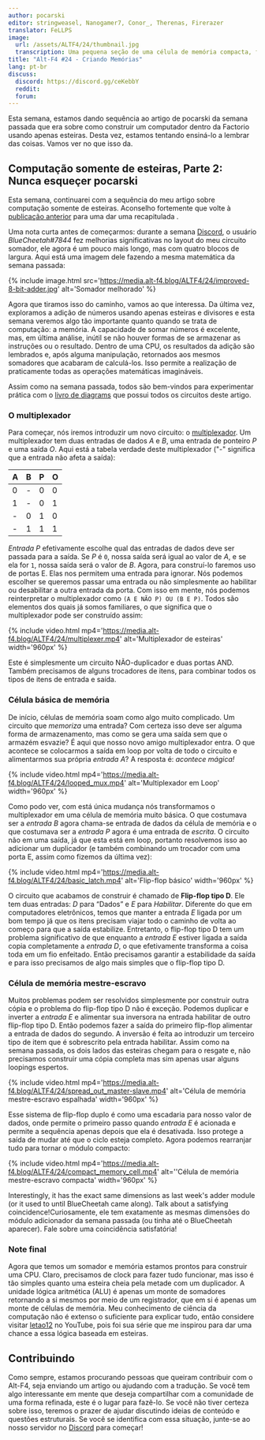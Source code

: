 ```yaml
---
author: pocarski
editor: stringweasel, Nanogamer7, Conor_, Therenas, Firerazer
translator: FeLLPS
image:
  url: /assets/ALTF4/24/thumbnail.jpg
  transcription: Uma pequena seção de uma célula de memória compacta, feita de esteiras
title: "Alt-F4 #24 - Criando Memórias"
lang: pt-br
discuss:
  discord: https://discord.gg/ceKebbY
  reddit: 
  forum: 
---
```


Esta semana, estamos dando sequência ao artigo de pocarski da semana passada que era sobre como construir um computador dentro da Factorio usando apenas esteiras. Desta vez, estamos tentando ensiná-lo a lembrar das coisas. Vamos ver no que isso da.

## Computação somente de esteiras, Parte 2: Nunca esqueçer <author>pocarski</author>

Esta semana, continuarei com a sequência do meu artigo sobre computação somente de esteiras. Aconselho fortemente que volte à [publicação anterior](https://alt-f4.blog/pt-br/ALTF4-23/#computa%C3%A7%C3%A3o-somente-de-esteiras-parte-1-matem%C3%A1tica-n%C3%A3o-t%C3%A3o-r%C3%A1pida-pocarski) para uma dar uma recapitulada .

Uma nota curta antes de começarmos: durante a semana [Discord](https://discord.gg/AsXAwyV), o usuário *BlueCheetah#7844* fez melhorias significativas no layout do meu circuito somador, ele agora é um pouco mais longo, mas com quatro blocos de largura. Aqui está uma imagem dele fazendo a mesma matemática da semana passada:

{% include image.html src='https://media.alt-f4.blog/ALTF4/24/improved-8-bit-adder.jpg' alt='Somador melhorado' %}

Agora que tiramos isso do caminho, vamos ao que interessa. Da última vez, exploramos a adição de números usando apenas esteiras e divisores e esta semana veremos algo tão importante quanto quando se trata de computação: a memória. A capacidade de somar números é excelente, mas, em última análise, inútil se não houver formas de se armazenar as instruções ou o resultado. Dentro de uma CPU, os resultados da adição são lembrados e, após alguma manipulação, retornados aos mesmos somadores que acabaram de calculá-los. Isso permite a realização de praticamente todas as operações matemáticas imagináveis.

Assim como na semana passada, todos são bem-vindos para experimentar prática com o [livro de diagrams](https://media.alt-f4.blog/ALTF4/24/belt-computer-blueprint-book-2.txt) que possui todos os circuitos deste artigo.

### O multiplexador

Para começar, nós iremos introduzir um novo circuito: o [multiplexador](https://en.wikipedia.org/wiki/Multiplexer). Um multiplexador tem duas entradas de dados *A* e *B*, uma entrada de ponteiro *P* e uma saída *O*. Aqui está a tabela verdade deste multiplexador ("-" significa que a entrada não afeta a saída):

| A    | B    | P    | O    |
| ---- | ---- | ---- | ---- |
| 0    | -    | 0    | 0    |
| 1    | -    | 0    | 1    |
| -    | 0    | 1    | 0    |
| -    | 1    | 1    | 1    |

*Entrada P* efetivamente escolhe qual das entradas de dados deve ser passada para a saída. Se *P* é `0`, nossa saída será igual ao valor de *A*, e se ela for `1`, nossa saída será o valor de *B*. Agora, para construí-lo faremos uso de portas E. Elas nos permitem uma entrada para ignorar. Nós podemos escolher se queremos passar uma entrada ou não simplesmente ao habilitar ou desabilitar a outra entrada da porta. Com isso em mente, nós podemos reinterpretar o multiplexador como `(A E NÃO P) OU (B E P)`. Todos são elementos dos quais já somos familiares, o que significa que o multiplexador pode ser construído assim:

{% include video.html mp4='https://media.alt-f4.blog/ALTF4/24/multiplexer.mp4' alt='Multiplexador de esteiras' width='960px' %}

Este é simplesmente um circuito NÃO-duplicador e duas portas AND. Também precisamos de alguns trocadores de itens, para combinar todos os tipos de itens de entrada e saída.

### Célula básica de memória

De início, células de memória soam como algo muito complicado. Um circuito que *memoriza* uma entrada? Com certeza isso deve ser alguma forma de armazenamento, mas como se gera uma saída sem que o armazém esvazie? É aqui que nosso novo amigo multiplexador entra. O que acontece se colocarmos a saída em loop por volta de todo o circuito e alimentarmos sua própria *entrada A*? A resposta é: *acontece mágica!*

{% include video.html mp4='https://media.alt-f4.blog/ALTF4/24/looped_mux.mp4' alt='Multiplexador em Loop' width='960px' %}

Como podo ver, com está única mudança nós transformamos o multiplexador em uma célula de memória muito básica. O que costumava ser a *entrada B* agora chama-se entrada de dados da célula de memória e o que costumava ser a *entrada P* agora é uma entrada de *escrita*. O circuito não em uma saída, já que esta está em loop, portanto resolvemos isso ao adicionar um duplicador (e também combinando um trocador com uma porta E, assim como fizemos da última vez):

{% include video.html mp4='https://media.alt-f4.blog/ALTF4/24/basic_latch.mp4' alt='Flip-flop básico' width='960px' %}

O circuito que acabamos de construir é chamado de **Flip-flop tipo D**. Ele tem duas entradas: *D* para “Dados” e *E* para *Habilitar*. Diferente do que em computadores eletrônicos, temos que manter a entrada *E* ligada por um bom tempo já que os itens precisam viajar todo o caminho de volta ao começo para que a saída estabilize. Entretanto, o flip-flop tipo D tem um problema significativo de que enquanto a *entrada E* estiver ligada a saída copia completamente a *entrada D*, o que efetivamente transforma a coisa toda em um fio enfeitado. Então precisamos garantir a estabilidade da saída e para isso precisamos de algo mais simples que o flip-flop tipo D.

### Célula de memória mestre-escravo

Muitos problemas podem ser resolvidos simplesmente por construir outra cópia e o problema do flip-flop tipo D não é exceção. Podemos duplicar e inverter a *entrada E* e alimentar sua inversora na entrada habilitar de outro flip-flop tipo D. Então podemos fazer a saída do primeiro flip-flop alimentar a entrada de dados do segundo. A inversão é feita ao introduzir um terceiro tipo de item que é sobrescrito pela entrada habilitar. Assim como na semana passada, os dois lados das esteiras chegam para o resgate e, não precisamos construir uma cópia completa mas sim apenas usar alguns loopings espertos.

{% include video.html mp4='https://media.alt-f4.blog/ALTF4/24/spread_out_master-slave.mp4' alt='Célula de memória mestre-escravo espalhada' width='960px' %}

Esse sistema de flip-flop duplo é como uma escadaria para nosso valor de dados, onde permite o primeiro passo quando *entrada E* é acionada e permite a sequência apenas depois que ela é desativada. Isso protege a saída de mudar até que o ciclo esteja completo. Agora podemos rearranjar tudo para tornar o módulo compacto:

{% include video.html mp4='https://media.alt-f4.blog/ALTF4/24/compact_memory_cell.mp4' alt=''Célula de memória mestre-escravo compacta' width='960px' %}

Interestingly, it has the exact same dimensions as last week's adder module (or it used to until BlueCheetah came along). Talk about a satisfying coincidence!Curiosamente, ele tem exatamente as mesmas dimensões do módulo adicionador da semana passada (ou tinha até o BlueCheetah aparecer). Fale sobre uma coincidência satisfatória!

### Note final

Agora que temos um somador e memória estamos prontos para construir uma CPU. Claro, precisamos de clock para fazer tudo funcionar, mas isso é tão simples quanto uma esteira cheia pela metade com um duplicador. A unidade lógica aritmética (ALU) é apenas um monte de somadores retornando a si mesmos por meio de um registrador, que em si é apenas um monte de células de memória. Meu conhecimento de ciência da computação não é extenso o suficiente para explicar tudo, então considere visitar [letao12](https://www.youtube.com/channel/UC6BeS4toXnPJe-Kds9E_FEQ) no YouTube, pois foi sua série que me inspirou para dar uma chance a essa lógica baseada em esteiras.

## Contribuindo

Como sempre, estamos procurando pessoas que queiram contribuir com o Alt-F4, seja enviando um artigo ou ajudando com a tradução. Se você tem algo interessante em mente que deseja compartilhar com a comunidade de uma forma refinada, este é o lugar para fazê-lo. Se você não tiver certeza sobre isso, teremos o prazer de ajudar discutindo ideias de conteúdo e questões estruturais. Se você se identifica com essa situação, junte-se ao nosso servidor no [Discord](https://discord.gg/nxnCFkb) para começar!
